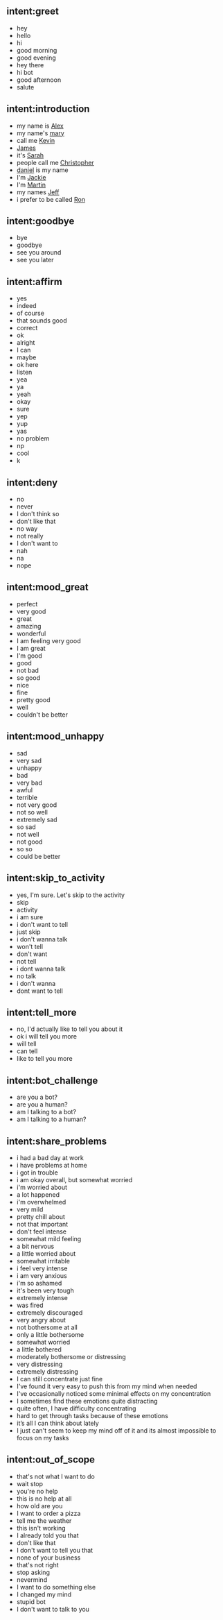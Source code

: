 ## intent:greet
- hey
- hello
- hi
- good morning
- good evening
- hey there
- hi bot
- good afternoon
- salute

## intent:introduction
- my name is [Alex](name)
- my name's [mary](name)
- call me [Kevin](name)
- [James](name)
- it's [Sarah](name)
- people call me [Christopher](name)
- [daniel](name) is my name
- I'm [Jackie](name)
- I'm [Martin](name)
- my names [Jeff](name)
- i prefer to be called [Ron](name)

## intent:goodbye
- bye
- goodbye
- see you around
- see you later

## intent:affirm
- yes
- indeed
- of course
- that sounds good
- correct
- ok
- alright
- I can
- maybe
- ok here
- listen
- yea
- ya
- yeah
- okay
- sure
- yep
- yup
- yas
- no problem
- np
- cool
- k

## intent:deny
- no
- never
- I don't think so
- don't like that
- no way
- not really
- I don't want to
- nah
- na
- nope

## intent:mood_great
- perfect
- very good
- great
- amazing
- wonderful
- I am feeling very good
- I am great
- I'm good
- good
- not bad
- so good
- nice
- fine
- pretty good
- well
- couldn't be better

## intent:mood_unhappy
- sad
- very sad
- unhappy
- bad
- very bad
- awful
- terrible
- not very good
- not so well
- extremely sad
- so sad
- not well
- not good
- so so
- could be better

## intent:skip_to_activity
- yes, I'm sure. Let's skip to the activity
- skip
- activity
- i am sure
- i don't want to tell
- just skip
- i don't wanna talk
- won't tell
- don't want
- not tell
- i dont wanna talk
- no talk
- i don't wanna
- dont want to tell

## intent:tell_more
- no, I'd actually like to tell you about it
- ok i will tell you more
- will tell
- can tell
- like to tell you more

## intent:bot_challenge
- are you a bot?
- are you a human?
- am I talking to a bot?
- am I talking to a human?

## intent:share_problems
- i had a bad day at work
- i have problems at home
- i got in trouble
- i am okay overall, but somewhat worried
- i'm worried about
- a lot happened
- i'm overwhelmed
- very mild
- pretty chill about
- not that important
- don't feel intense
- somewhat mild feeling
- a bit nervous
- a little worried about
- somewhat irritable
- i feel very intense
- i am very anxious
- i'm so ashamed
- it's been very tough
- extremely intense
- was fired
- extremely discouraged
- very angry about
- not bothersome at all
- only a little bothersome
- somewhat worried
- a little bothered
- moderately bothersome or distressing
- very distressing
- extremely distressing
- I can still concentrate just fine
- I've found it very easy to push this from my mind when needed
- I've occasionally noticed some minimal effects on my concentration
- I sometimes find these emotions quite distracting
- quite often, I have difficulty concentrating
- hard to get through tasks because of these emotions
- it’s all I can think about lately
- I just can't seem to keep my mind off of it and its almost impossible to focus on my tasks

## intent:out_of_scope
- that's not what I want to do
- wait stop
- you're no help
- this is no help at all
- how old are you
- I want to order a pizza
- tell me the weather
- this isn't working
- I already told you that
- don't like that
- I don't want to tell you that
- none of your business
- that's not right
- stop asking
- nevermind
- I want to do something else
- I changed my mind
- stupid bot
- I don't want to talk to you
